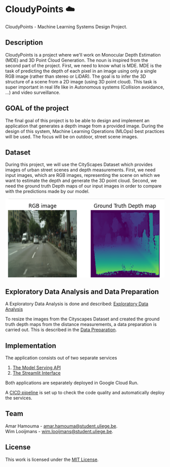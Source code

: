 # CloudyPoints ☁️
CloudyPoints  - Machine Learning Systems Design Project.

## Description
CloudyPoints is a project where we'll work on Monocular Depth Estimation (MDE) and 3D Point Cloud Generation. The noun is inspired from the second part of the project. First, we need to know what is MDE. MDE is the task of predicting the depth of each pixel in an image using only a single RGB image (rather than stereo or LiDAR). The goal is to infer the 3D structure of a scene from a 2D image (using 3D point cloud).
This task is super important in real life like in Autonomous systems (Collision avoidance, ...) and video surveillance.

## GOAL of the project
The final goal of this project is to be able to design and implement an application that generates a depth image from a provided image. During the design of this system, Machine Learning Operations (MLOps) best practices will be used. The focus will be on outdoor, street scene images.

## Dataset
During this project, we will use the CityScapes Dataset which provides images of urban street scenes and depth measurements. First, we need input images, which are RGB images, representing the scene on which we want to estimate the depth and generate the 3D point cloud. Second, we need the ground truth Depth maps of our input images in order to compare with the predictions made by our model.

![RGB - Ground Truth Depth map](https://github.com/wimlooijmans/CloudyPoints/blob/8c5041ef7c8b31c287e06472e767010eb0aa7519/sample_images/RGB%20-%20Ground%20Truth%20Depth%20map.png)

<!-- ## TODO
| # | Week | Work package| status |
| --- | --- | --- | --- |
| 1.1 | W01 | Pick a team | ✅ |
| 1.2 | W02 | Select a use case | ✅ |
| 1.3 | W02 | Define the use case | ✅ |
| 1.4 | W02 | Find a cool name | ✅ |
| 1.5 | W02 | Setup communication channel | ✅ |
| 1.6 | W02 | Setup a code versioning repository | ✅ |
| 1.7 | W02 | Project card | ✅ |
| 2.1 | W03 | Prepare data and Exploratory Data Analysis (EDA) | ✅ |
| 2.2 | W03 | Cloud environment | ✅ |
| 2.3 | W04 | Train ML model | ✅ |
| 2.4 | W04 | Evaluate ML model | ✅ |
| 2.5 | W04 | Document data analysis and model performance | ✅ | -->

## Exploratory Data Analysis and Data Preparation

A Exploratory Data Analysis is done and described:
[Exploratory Data Analysis](EDA.md)

To resize the images from the Cityscapes Dataset and created the ground truth depth maps from the distance measurements, a data preparation is carried out. This is described in the
[Data Preparation](data_preparation/data_preparation.md).


## Implementation

The application consists out of two separate services
1. [The Model Serving API](MODEL_SERVING_API.md)
2. [The Streamlit Interface](interface/INTERFACE.md)

Both applications are separately deployed in Google Cloud Run.

A [CICD pipeline](CICD.md) is set up to check the code quality and automatically deploy the services.

## Team
Amar Hamouma  - amar.hamouma@student.uliege.be.\
Wim Looijmans - wim.looijmans@student.uliege.be.

## License
This work is licensed under the [MIT License](./LICENSE).
